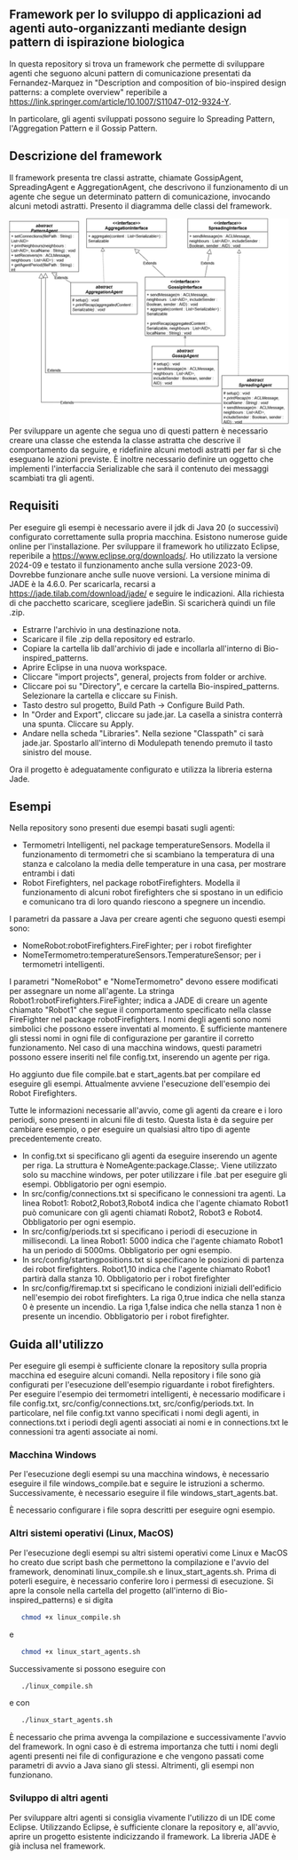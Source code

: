 ## Framework per lo sviluppo di applicazioni ad agenti auto-organizzanti mediante design pattern di ispirazione biologica

In questa repository si trova un framework che permette di sviluppare agenti che seguono alcuni pattern di comunicazione presentati da Fernandez-Marquez in "Description and composition of bio-inspired design patterns:
a complete overview" reperibile a https://link.springer.com/article/10.1007/S11047-012-9324-Y.

In particolare, gli agenti sviluppati possono seguire lo Spreading Pattern, l'Aggregation Pattern e il Gossip Pattern.

## Descrizione del framework

Il framework presenta tre classi astratte, chiamate GossipAgent, SpreadingAgent e AggregationAgent, che descrivono il funzionamento di un agente che segue un determinato pattern di comunicazione, invocando alcuni metodi astratti. Presento il diagramma delle classi del framework.

![Class Diagram](Bio-inspired_patterns/img/Classes.drawio.png)
Per sviluppare un agente che segua uno di questi pattern è necessario creare una classe che estenda la classe astratta che descrive il comportamento da seguire, e ridefinire alcuni metodi astratti per far sì che eseguano le azioni previste. È inoltre necessario definire un oggetto che implementi l'interfaccia Serializable che sarà il contenuto dei messaggi scambiati tra gli agenti.

## Requisiti
Per eseguire gli esempi è necessario avere il jdk di Java 20 (o successivi) configurato correttamente sulla propria macchina. Esistono numerose guide online per l'installazione.
Per sviluppare il framework ho utilizzato Eclipse, reperibile a https://www.eclipse.org/downloads/. Ho utilizzato la versione 2024-09 e testato il funzionamento anche sulla versione 2023-09. Dovrebbe funzionare anche sulle nuove versioni.
La versione minima di JADE è la 4.6.0. Per scaricarla, recarsi a https://jade.tilab.com/download/jade/ e seguire le indicazioni. Alla richiesta di che pacchetto scaricare, scegliere jadeBin. Si scaricherà quindi un file .zip. 
- Estrarre l'archivio in una destinazione nota.
- Scaricare il file .zip della repository ed estrarlo.
- Copiare la cartella lib dall'archivio di jade e incollarla all'interno di Bio-inspired_patterns.
- Aprire Eclipse in una nuova workspace.
- Cliccare "import projects", general, projects from folder or archive.
- Cliccare poi su "Directory", e cercare la cartella Bio-inspired_patterns. Selezionare la cartella e cliccare su Finish.
- Tasto destro sul progetto, Build Path -> Configure Build Path.
- In "Order and Export", cliccare su jade.jar. La casella a sinistra conterrà una spunta. Cliccare su Apply.
- Andare nella scheda "Libraries". Nella sezione "Classpath" ci sarà jade.jar. Spostarlo all'interno di Modulepath tenendo premuto il tasto sinistro del mouse.

Ora il progetto è adeguatamente configurato e utilizza la libreria esterna Jade.


## Esempi

Nella repository sono presenti due esempi basati sugli agenti:
- Termometri Intelligenti, nel package temperatureSensors. Modella il funzionamento di termometri che si scambiano la temperatura di una stanza e calcolano la media delle temperature in una casa, per mostrare entrambi i dati
- Robot Firefighters, nel package robotFirefighters. Modella il funzionamento di alcuni robot firefighters che si spostano in un edificio e comunicano tra di loro quando riescono a spegnere un incendio.

I parametri da passare a Java per creare agenti che seguono questi esempi sono:
- NomeRobot:robotFirefighters.FireFighter; per i robot firefighter
- NomeTermometro:temperatureSensors.TemperatureSensor; per i termometri intelligenti.

I parametri "NomeRobot" e "NomeTermometro" devono essere modificati per assegnare un nome all'agente.
La stringa Robot1:robotFirefighters.FireFighter; indica a JADE di creare un agente chiamato "Robot1" che segue il comportamento specificato nella classe FireFighter nel package robotFirefighters.
I nomi degli agenti sono nomi simbolici che possono essere inventati al momento. È sufficiente mantenere gli stessi nomi in ogni file di configurazione per garantire il corretto funzionamento.
Nel caso di una macchina windows, questi parametri possono essere inseriti nel file config.txt, inserendo un agente per riga.

Ho aggiunto due file compile.bat e start_agents.bat per compilare ed eseguire gli esempi. Attualmente avviene l'esecuzione dell'esempio dei Robot Firefighters.

Tutte le informazioni necessarie all'avvio, come gli agenti da creare e i loro periodi, sono presenti in alcuni file di testo. Questa lista è da seguire per cambiare esempio, o per eseguire un qualsiasi altro tipo di agente precedentemente creato.
- In config.txt si specificano gli agenti da eseguire inserendo un agente per riga. La struttura è NomeAgente:package.Classe;. Viene utilizzato solo su macchine windows, per poter utilizzare i file .bat per eseguire gli esempi. Obbligatorio per ogni esempio.
- In src/config/connections.txt si specificano le connessioni tra agenti. La linea Robot1: Robot2,Robot3,Robot4 indica che l'agente chiamato Robot1 può comunicare con gli agenti chiamati Robot2, Robot3 e Robot4. Obbligatorio per ogni esempio.
- In src/config/periods.txt si specificano i periodi di esecuzione in millisecondi. La linea Robot1: 5000 indica che l'agente chiamato Robot1 ha un periodo di 5000ms. Obbligatorio per ogni esempio.
- In src/config/startingpositions.txt si specificano le posizioni di partenza dei robot firefighters. Robot1,10 indica che l'agente chiamato Robot1 partirà dalla stanza 10. Obbligatorio per i robot firefighter
- In src/config/firemap.txt si specificano le condizioni iniziali dell'edificio nell'esempio dei robot firefighters. La riga 0,true indica che nella stanza 0 è presente un incendio. La riga 1,false indica che nella stanza 1 non è presente un incendio. Obbligatorio per i robot firefighter.

## Guida all'utilizzo

Per eseguire gli esempi è sufficiente clonare la repository sulla propria macchina ed eseguire alcuni comandi.
Nella repository i file sono già configurati per l'esecuzione dell'esempio riguardante i robot firefighters.
Per eseguire l'esempio dei termometri intelligenti, è necessario modificare i file config.txt, src/config/connections.txt, src/config/periods.txt. In particolare, nel file config.txt vanno specificati i nomi degli agenti, in connections.txt i periodi degli agenti associati ai nomi e in connections.txt le connessioni tra agenti associate ai nomi.

### Macchina Windows

Per l'esecuzione degli esempi su una macchina windows, è necessario eseguire il file windows_compile.bat e seguire le istruzioni a schermo. Successivamente, è necessario eseguire il file windows_start_agents.bat.

È necessario configurare i file sopra descritti per eseguire ogni esempio.

### Altri sistemi operativi (Linux, MacOS)

Per l'esecuzione degli esempi su altri sistemi operativi come Linux e MacOS ho creato due script bash che permettono la compilazione e l'avvio del framework, denominati linux_compile.sh e linux_start_agents.sh. Prima di poterli eseguire, è necessario conferire loro i permessi di esecuzione.
Si apre la console nella cartella del progetto (all'interno di Bio-inspired_patterns) e si digita

```bash
   chmod +x linux_compile.sh
 ```
e

```bash
   chmod +x linux_start_agents.sh
 ```
Successivamente si possono eseguire con 
```bash
   ./linux_compile.sh
 ```
e con 
```bash
   ./linux_start_agents.sh
 ```
È necessario che prima avvenga la compilazione e successivamente l'avvio del framework.
In ogni caso è di estrema importanza che tutti i nomi degli agenti presenti nei file di configurazione e che vengono passati come parametri di avvio a Java siano gli stessi. Altrimenti, gli esempi non funzionano.

### Sviluppo di altri agenti

Per sviluppare altri agenti si consiglia vivamente l'utilizzo di un IDE come Eclipse.
Utilizzando Eclipse, è sufficiente clonare la repository e, all'avvio, aprire un progetto esistente indicizzando il framework.
La libreria JADE è già inclusa nel framework.
